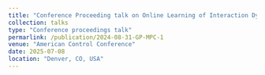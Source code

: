 ```yaml
---
title: "Conference Proceeding talk on Online Learning of Interaction Dynamics with Dual Model Predictive Control for Multi-Agent Systems Using Gaussian Processes"
collection: talks
type: "Conference proceedings talk"
permarlink: /publication/2024-08-31-GP-MPC-1
venue: "American Control Conference"
date: 2025-07-08
location: "Denver, CO, USA"
---
```

